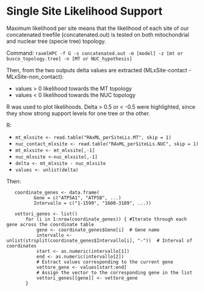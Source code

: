 # Single Site Likelihood Support 

Maximum likelihood per site means that the likelihood of each site of our concatenated treefile (concatenated.out) is tested on both mitochondrial and nuclear tree (specie tree) topology.

Command: `raxmlHPC -f G -s concatenated.out -m [model] -z [mt or busco_topology.tree] -n [MT or NUC_hypothesis]`

Then, from the two outputs delta values are extracted (MLxSite-contact - MLxSite-non_contact):
+ values > 0 likelihood towards the MT topology
+ values < 0 likelihood towards the NUC topology

R was used to plot likelihoods. Delta > 0.5 or < -0.5 were highlighted, since they show strong support levels for one tree or the other.

R:
       
+ `mt_mlxsite <- read.table("RAxML_perSiteLLs.MT", skip = 1)`
+ `nuc_contact_mlxsite <- read.table("RAxML_perSiteLLs.NUC", skip = 1)`
+ `mt_mlxsite <- mt_mlxsite[,-1]`
+ `nuc_mlxsite <-nuc_mlxsite[,-1]`
+ `delta <- mt_mlxsite - nuc_mlxsite`
+ `values <- unlist(delta)`

Then:

       coordinate_genes <- data.frame(
              Gene = c("ATP5A1", "ATP5B", ...)
              Intervallo = c("1-1599", "1600-3189", ...))
         
       vettori_genes <- list()
           for (i in 1:nrow(coordinate_genes)) { #Iterate through each gene across the coordinate table
               gene <- coordinate_genes$Gene[i]  # Gene name
               intervallo <- unlist(strsplit(coordinate_genes$Intervallo[i], "-"))  # Interval of coordinates
               start <- as.numeric(intervallo[1])
               end <- as.numeric(intervallo[2])
               # Estract values corresponding to the current gene
               vettore_gene <- values[start:end]
               # Assign the vector to the corresponding gene in the list
               vettori_genes[[gene]] <- vettore_gene
           }
